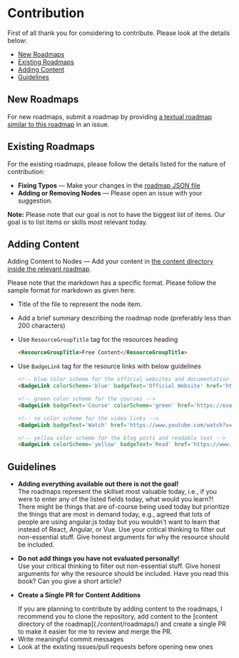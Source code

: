 # Contribution

First of all thank you for considering to contribute. Please look at the details below:

* [New Roadmaps](#new-roadmaps)
* [Existing Roadmaps](#existing-roadmaps)
* [Adding Content](#adding-content)
* [Guidelines](#guidelines)

## New Roadmaps

For new roadmaps, submit a roadmap by providing [a textual roadmap similar to this roadmap](https://gist.github.com/kamranahmedse/98758d2c73799b3a6ce17385e4c548a5) in an issue.

## Existing Roadmaps

For the existing roadmaps, please follow the details listed for the nature of contribution:

* **Fixing Typos** — Make your changes in the [roadmap JSON file](https://github.com/kamranahmedse/developer-roadmap/tree/master/public/project)
* **Adding or Removing Nodes** — Please open an issue with your suggestion. 

**Note:** Please note that our goal is not to have the biggest list of items. Our goal is to list items or skills most relevant today.

## Adding Content

Adding Content to Nodes — Add your content in [the content directory inside the relevant roadmap](https://github.com/kamranahmedse/developer-roadmap/tree/master/content/roadmaps).

Please note that the markdown has a specific format. Please follow the sample format for markdown as given here.

* Title of the file to represent the node item.
* Add a brief summary describing the roadmap node (preferably less than 200 characters)
* Use `ResourceGroupTitle` tag for the resources heading

  ```html
  <ResourceGroupTitle>Free Content</ResourceGroupTitle>
  ```

* Use `BadgeLink` tag for the resource links with below guidelines

  ```html
  <!-- blue color scheme for the official websites and documentation -->
  <BadgeLink colorScheme='blue' badgeText='Official Website' href='https://reactjs.org/'>React Website</BadgeLink>

  <!-- green color scheme for the courses -->
  <BadgeLink badgeText='Course' colorScheme='green' href='https://example.com'>The Beginner's Guide to React</BadgeLink>

  <!-- no color scheme for the video links -->
  <BadgeLink badgeText='Watch' href='https://www.youtube.com/watch?v=i793Qm6kv3U'>Understanding React's UI Rendering Process</BadgeLink>

  <!-- yellow color scheme for the blog posts and readable text -->
  <BadgeLink colorScheme='yellow' badgeText='Read' href='https://www.cloudflare.com/en-gb/learning/dns/what-is-dns/'>What is DNS?</BadgeLink>

  ```

## Guidelines

- <p><strong>Adding everything available out there is not the goal!</strong><br /> 
  The roadmaps represent the skillset most valuable today, i.e., if you were to enter any of the listed fields today, what would you learn?! There might be things that are of-course being used today but prioritize the things that are most in demand today, e.g., agreed that lots of people are using angular.js today but you wouldn't want to learn that instead of React, Angular, or Vue. Use your critical thinking to filter out non-essential stuff. Give honest arguments for why the resource should be included.</p>
- <p><strong>Do not add things you have not evaluated personally!</strong><br /> 
  Use your critical thinking to filter out non-essential stuff. Give honest arguments for why the resource should be included. Have you read this book? Can you give a short article?</p>
- <p><strong>Create a Single PR for Content Additions</strong></p>
  If you are planning to contribute by adding content to the roadmaps, I recommend you to clone the repository, add content to the [content directory of the roadmap](./content/roadmaps/) and create a single PR to make it easier for me to review and merge the PR.
- Write meaningful commit messages
- Look at the existing issues/pull requests before opening new ones
